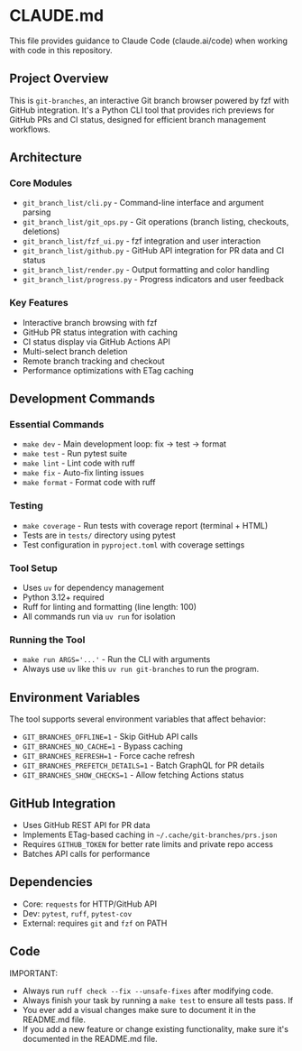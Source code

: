 # CLAUDE.md

This file provides guidance to Claude Code (claude.ai/code) when working with code in this repository.

## Project Overview

This is `git-branches`, an interactive Git branch browser powered by fzf with GitHub integration. It's a Python CLI tool that provides rich previews for GitHub PRs and CI status, designed for efficient branch management workflows.

## Architecture

### Core Modules

- `git_branch_list/cli.py` - Command-line interface and argument parsing
- `git_branch_list/git_ops.py` - Git operations (branch listing, checkouts, deletions)
- `git_branch_list/fzf_ui.py` - fzf integration and user interaction
- `git_branch_list/github.py` - GitHub API integration for PR data and CI status
- `git_branch_list/render.py` - Output formatting and color handling
- `git_branch_list/progress.py` - Progress indicators and user feedback

### Key Features

- Interactive branch browsing with fzf
- GitHub PR status integration with caching
- CI status display via GitHub Actions API
- Multi-select branch deletion
- Remote branch tracking and checkout
- Performance optimizations with ETag caching

## Development Commands

### Essential Commands

- `make dev` - Main development loop: fix → test → format
- `make test` - Run pytest suite
- `make lint` - Lint code with ruff
- `make fix` - Auto-fix linting issues
- `make format` - Format code with ruff

### Testing

- `make coverage` - Run tests with coverage report (terminal + HTML)
- Tests are in `tests/` directory using pytest
- Test configuration in `pyproject.toml` with coverage settings

### Tool Setup

- Uses `uv` for dependency management
- Python 3.12+ required
- Ruff for linting and formatting (line length: 100)
- All commands run via `uv run` for isolation

### Running the Tool

- `make run ARGS='...'` - Run the CLI with arguments
- Always use `uv` like this `uv run git-branches` to run the program.

## Environment Variables

The tool supports several environment variables that affect behavior:

- `GIT_BRANCHES_OFFLINE=1` - Skip GitHub API calls
- `GIT_BRANCHES_NO_CACHE=1` - Bypass caching
- `GIT_BRANCHES_REFRESH=1` - Force cache refresh
- `GIT_BRANCHES_PREFETCH_DETAILS=1` - Batch GraphQL for PR details
- `GIT_BRANCHES_SHOW_CHECKS=1` - Allow fetching Actions status

## GitHub Integration

- Uses GitHub REST API for PR data
- Implements ETag-based caching in `~/.cache/git-branches/prs.json`
- Requires `GITHUB_TOKEN` for better rate limits and private repo access
- Batches API calls for performance

## Dependencies

- Core: `requests` for HTTP/GitHub API
- Dev: `pytest`, `ruff`, `pytest-cov`
- External: requires `git` and `fzf` on PATH

## Code

IMPORTANT:

- Always run `ruff check --fix --unsafe-fixes` after modifying code.
- Always finish your task by running a `make test` to ensure all tests pass. If
- You ever add a visual changes make sure to document it in the README.md file.
- If you add a new feature or change existing functionality, make sure it's
documented in the README.md file.
